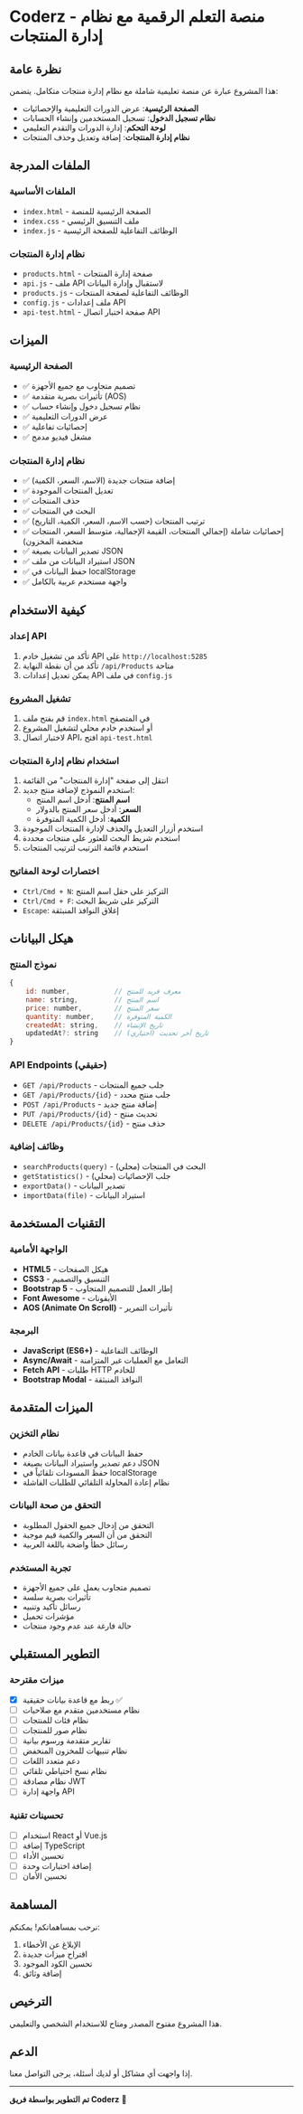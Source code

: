 # Coderz - منصة التعلم الرقمية مع نظام إدارة المنتجات

## نظرة عامة

هذا المشروع عبارة عن منصة تعليمية شاملة مع نظام إدارة منتجات متكامل. يتضمن:

- **الصفحة الرئيسية**: عرض الدورات التعليمية والإحصائيات
- **نظام تسجيل الدخول**: تسجيل المستخدمين وإنشاء الحسابات
- **لوحة التحكم**: إدارة الدورات والتقدم التعليمي
- **نظام إدارة المنتجات**: إضافة وتعديل وحذف المنتجات

## الملفات المدرجة

### الملفات الأساسية
- `index.html` - الصفحة الرئيسية للمنصة
- `index.css` - ملف التنسيق الرئيسي
- `index.js` - الوظائف التفاعلية للصفحة الرئيسية

### نظام إدارة المنتجات
- `products.html` - صفحة إدارة المنتجات
- `api.js` - ملف API لاستقبال وإدارة البيانات
- `products.js` - الوظائف التفاعلية لصفحة المنتجات
- `config.js` - ملف إعدادات API
- `api-test.html` - صفحة اختبار اتصال API

## الميزات

### الصفحة الرئيسية
- ✅ تصميم متجاوب مع جميع الأجهزة
- ✅ تأثيرات بصرية متقدمة (AOS)
- ✅ نظام تسجيل دخول وإنشاء حساب
- ✅ عرض الدورات التعليمية
- ✅ إحصائيات تفاعلية
- ✅ مشغل فيديو مدمج

### نظام إدارة المنتجات
- ✅ إضافة منتجات جديدة (الاسم، السعر، الكمية)
- ✅ تعديل المنتجات الموجودة
- ✅ حذف المنتجات
- ✅ البحث في المنتجات
- ✅ ترتيب المنتجات (حسب الاسم، السعر، الكمية، التاريخ)
- ✅ إحصائيات شاملة (إجمالي المنتجات، القيمة الإجمالية، متوسط السعر، المنتجات منخفضة المخزون)
- ✅ تصدير البيانات بصيغة JSON
- ✅ استيراد البيانات من ملف JSON
- ✅ حفظ البيانات في localStorage
- ✅ واجهة مستخدم عربية بالكامل

## كيفية الاستخدام

### إعداد API
1. تأكد من تشغيل خادم API على `http://localhost:5285`
2. تأكد من أن نقطة النهاية `/api/Products` متاحة
3. يمكن تعديل إعدادات API في ملف `config.js`

### تشغيل المشروع
1. قم بفتح ملف `index.html` في المتصفح
2. أو استخدم خادم محلي لتشغيل المشروع
3. لاختبار اتصال API، افتح `api-test.html`

### استخدام نظام إدارة المنتجات
1. انتقل إلى صفحة "إدارة المنتجات" من القائمة
2. استخدم النموذج لإضافة منتج جديد:
   - **اسم المنتج**: أدخل اسم المنتج
   - **السعر**: أدخل سعر المنتج بالدولار
   - **الكمية**: أدخل الكمية المتوفرة
3. استخدم أزرار التعديل والحذف لإدارة المنتجات الموجودة
4. استخدم شريط البحث للعثور على منتجات محددة
5. استخدم قائمة الترتيب لترتيب المنتجات

### اختصارات لوحة المفاتيح
- `Ctrl/Cmd + N`: التركيز على حقل اسم المنتج
- `Ctrl/Cmd + F`: التركيز على شريط البحث
- `Escape`: إغلاق النوافذ المنبثقة

## هيكل البيانات

### نموذج المنتج
```javascript
{
    id: number,           // معرف فريد للمنتج
    name: string,         // اسم المنتج
    price: number,        // سعر المنتج
    quantity: number,     // الكمية المتوفرة
    createdAt: string,    // تاريخ الإنشاء
    updatedAt?: string    // تاريخ آخر تحديث (اختياري)
}
```

### API Endpoints (حقيقي)
- `GET /api/Products` - جلب جميع المنتجات
- `GET /api/Products/{id}` - جلب منتج محدد
- `POST /api/Products` - إضافة منتج جديد
- `PUT /api/Products/{id}` - تحديث منتج
- `DELETE /api/Products/{id}` - حذف منتج

### وظائف إضافية
- `searchProducts(query)` - البحث في المنتجات (محلي)
- `getStatistics()` - جلب الإحصائيات (محلي)
- `exportData()` - تصدير البيانات
- `importData(file)` - استيراد البيانات

## التقنيات المستخدمة

### الواجهة الأمامية
- **HTML5** - هيكل الصفحات
- **CSS3** - التنسيق والتصميم
- **Bootstrap 5** - إطار العمل للتصميم المتجاوب
- **Font Awesome** - الأيقونات
- **AOS (Animate On Scroll)** - تأثيرات التمرير

### البرمجة
- **JavaScript (ES6+)** - الوظائف التفاعلية
- **Async/Await** - التعامل مع العمليات غير المتزامنة
- **Fetch API** - طلبات HTTP للخادم
- **Bootstrap Modal** - النوافذ المنبثقة

## الميزات المتقدمة

### نظام التخزين
- حفظ البيانات في قاعدة بيانات الخادم
- دعم تصدير واستيراد البيانات بصيغة JSON
- حفظ المسودات تلقائياً في localStorage
- نظام إعادة المحاولة التلقائي للطلبات الفاشلة

### التحقق من صحة البيانات
- التحقق من إدخال جميع الحقول المطلوبة
- التحقق من أن السعر والكمية قيم موجبة
- رسائل خطأ واضحة باللغة العربية

### تجربة المستخدم
- تصميم متجاوب يعمل على جميع الأجهزة
- تأثيرات بصرية سلسة
- رسائل تأكيد وتنبيه
- مؤشرات تحميل
- حالة فارغة عند عدم وجود منتجات

## التطوير المستقبلي

### ميزات مقترحة
- [x] ربط مع قاعدة بيانات حقيقية ✅
- [ ] نظام مستخدمين متقدم مع صلاحيات
- [ ] نظام فئات للمنتجات
- [ ] نظام صور للمنتجات
- [ ] تقارير متقدمة ورسوم بيانية
- [ ] نظام تنبيهات للمخزون المنخفض
- [ ] دعم متعدد اللغات
- [ ] نظام نسخ احتياطي تلقائي
- [ ] نظام مصادقة JWT
- [ ] واجهة إدارة API

### تحسينات تقنية
- [ ] استخدام React أو Vue.js
- [ ] إضافة TypeScript
- [ ] تحسين الأداء
- [ ] إضافة اختبارات وحدة
- [ ] تحسين الأمان

## المساهمة

نرحب بمساهماتكم! يمكنكم:
1. الإبلاغ عن الأخطاء
2. اقتراح ميزات جديدة
3. تحسين الكود الموجود
4. إضافة وثائق

## الترخيص

هذا المشروع مفتوح المصدر ومتاح للاستخدام الشخصي والتعليمي.

## الدعم

إذا واجهت أي مشاكل أو لديك أسئلة، يرجى التواصل معنا.

---

**تم التطوير بواسطة فريق Coderz** 🚀
